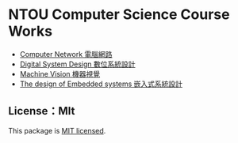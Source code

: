 # NTOU Computer Science Course Works

- [Computer Network 電腦網路](https://github.com/5j54d93/NTOU-CS/tree/main/Computer%20Network/Simple%20UDP)
- [Digital System Design 數位系統設計](https://github.com/5j54d93/NTOU-CS/tree/main/Digital%20System%20Design)
- [Machine Vision 機器視覺](https://github.com/5j54d93/NTOU-CS/tree/main/Machine%20Vision/CNNs-fruits360)
- [The design of Embedded systems 嵌入式系統設計](https://github.com/5j54d93/NTOU-CS/tree/main/The%20design%20of%20Embedded%20systems)

## License：MIt

This package is [MIT licensed](https://github.com/5j54d93/NTOU-CS/blob/main/LICENSE).
